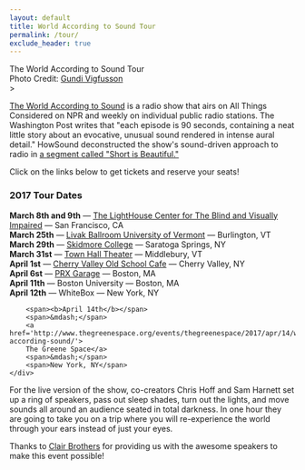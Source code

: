 ```yaml
---
layout: default
title: World According to Sound Tour
permalink: /tour/
exclude_header: true
---
```


<div class='tour-header'>The World According to Sound Tour</div>
<div class='tour-header-image'></div>
<div class='tour-photo-credit'>Photo Credit: <a href="http://www.vigfusson.com/">Gundi Vigfusson</a></div>>


<div class='tour-dates'>
    <p><a href='/'>The World According to Sound</a> is a radio show that airs on All Things Considered on NPR and weekly on individual public radio stations. The Washington Post writes that "each episode is 90 seconds, containing a neat little story about an evocative, unusual sound rendered in intense aural detail." HowSound deconstructed the show's sound-driven approach to radio in <a href='http://transom.org/2016/short-is-beautiful/'>a segment called "Short is Beautiful."</a>
    </p>
    <p>Click on the links below to get tickets and reserve your seats!
    </p>
    <h3>2017 Tour Dates</h3>
    <div>
        <span><b>March 8th and 9th</b></span>
        <span>&mdash;</span>
        <a href='http://lighthouse-sf.org/blog/tag/the-world-according-to-sound/'>
        The LightHouse Center for The Blind and Visually Impaired</a>
        <span>&mdash;</span>
        <span>San Francisco, CA</span>
    </div>
    <div>
        <span><b>March 25th</b></span>
        <span>&mdash;</span>
        <a href='https://www.uvm.edu/~uvmpr/?Page=EMS&event=2490034'>
        Livak Ballroom University of Vermont</a>
        <span>&mdash;</span>
        <span>Burlington, VT</span>
    </div>
    <div>
        <span><b>March 29th</b></span>
        <span>&mdash;</span>
        <a href='http://calendar.skidmore.edu/MasterCalendar/EventDetails.aspx?data=hHr80o3M7J5KAuKMYVX%2f%2fHf72zD%2bi0bEDaeanR1tDeodTPI3fPrV7z6sGOuB5P5%2b'>
        Skidmore College</a>
        <span>&mdash;</span>
        <span>Saratoga Springs, NY</span>
    </div>
    <div>
        <span><b>March 31st</b></span>
        <span>&mdash;</span>
        <a href='http://www.townhalltheater.org/calendar-and-tickets/Town'>
        Town Hall Theater</a>
        <span>&mdash;</span>
        <span>Middlebury, VT</span>
    </div>
    <div>
        <span><b>April 1st</b></span>
        <span>&mdash;</span>
        <a href='https://www.eventbrite.com/e/the-world-according-to-sound-at-the-old-school-cafe-tickets-32561584576'>
        Cherry Valley Old School Cafe</a>
        <span>&mdash;</span>
        <span>Cherry Valley, NY</span>
    </div>
    <div>
        <span><b>April 6st</b></span>
        <span>&mdash;</span>
        <a href='https://www.eventbrite.com/e/the-world-according-to-sound-at-the-prx-garage-tickets-32877043121'>
        PRX Garage</a>
        <span>&mdash;</span>
        <span>Boston, MA</span>
    </div>
    <div>
        <span><b>April 11th</b></span>
        <span>&mdash;</span>
        <span>Boston University</span>
        <span>&mdash;</span>
        <span>Boston, MA</span>
    </div>
    <div>
        <span><b>April 12th</b></span>
        <span>&mdash;</span>
        <span>WhiteBox</span>
        <span>&mdash;</span>
        <span>New York, NY</span>
    </div>
    <div>

        <span><b>April 14th</b></span>
        <span>&mdash;</span>
        <a href='http://www.thegreenespace.org/events/thegreenespace/2017/apr/14/world-according-sound/'>
        The Greene Space</a>
        <span>&mdash;</span>
        <span>New York, NY</span>
    </div>
</div>

<div class='tour-description'>
    <p>For the live version of the show, co-creators Chris Hoff and Sam Harnett set up a ring of speakers, pass out sleep shades, turn out the lights, and move sounds all around an audience seated in total darkness. In one hour they are going to take you on a trip where you will re-experience the world through your ears instead of just your eyes.</p>
    <p>Thanks to <a href='http://www.clairbrothers.com/'>Clair Brothers</a> for providing us with the awesome speakers to make this event possible!</p>
</div>
